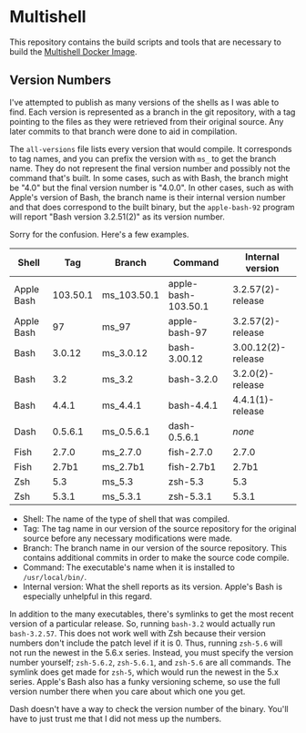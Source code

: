 Multishell
==========

This repository contains the build scripts and tools that are necessary to build the [Multishell Docker Image](https://hub.docker.com/r/fidian/multishell/).


Version Numbers
---------------

I've attempted to publish as many versions of the shells as I was able to find. Each version is represented as a branch in the git repository, with a tag pointing to the files as they were retrieved from their original source. Any later commits to that branch were done to aid in compilation.

The `all-versions` file lists every version that would compile. It corresponds to tag names, and you can prefix the version with `ms_` to get the branch name. They do not represent the final version number and possibly not the command that's built. In some cases, such as with Bash, the branch might be "4.0" but the final version number is "4.0.0". In other cases, such as with Apple's version of Bash, the branch name is their internal version number and that does correspond to the built binary, but the `apple-bash-92` program will report "Bash version 3.2.51(2)" as its version number.

Sorry for the confusion. Here's a few examples.

| Shell      | Tag      | Branch      | Command             | Internal version   |
|------------|----------|-------------|---------------------|--------------------|
| Apple Bash | 103.50.1 | ms_103.50.1 | apple-bash-103.50.1 | 3.2.57(2)-release  |
| Apple Bash | 97       | ms_97       | apple-bash-97       | 3.2.57(2)-release  |
| Bash       | 3.0.12   | ms_3.0.12   | bash-3.00.12        | 3.00.12(2)-release |
| Bash       | 3.2      | ms_3.2      | bash-3.2.0          | 3.2.0(2)-release   |
| Bash       | 4.4.1    | ms_4.4.1    | bash-4.4.1          | 4.4.1(1)-release   |
| Dash       | 0.5.6.1  | ms_0.5.6.1  | dash-0.5.6.1        | *none*             |
| Fish       | 2.7.0    | ms_2.7.0    | fish-2.7.0          | 2.7.0              |
| Fish       | 2.7b1    | ms_2.7b1    | fish-2.7b1          | 2.7b1              |
| Zsh        | 5.3      | ms_5.3      | zsh-5.3             | 5.3                |
| Zsh        | 5.3.1    | ms_5.3.1    | zsh-5.3.1           | 5.3.1              |

* Shell: The name of the type of shell that was compiled.
* Tag: The tag name in our version of the source repository for the original source before any necessary modifications were made.
* Branch: The branch name in our version of the source repository. This contains additional commits in order to make the source code compile.
* Command: The executable's name when it is installed to `/usr/local/bin/`.
* Internal version: What the shell reports as its version. Apple's Bash is especially unhelpful in this regard.

In addition to the many executables, there's symlinks to get the most recent version of a particular release. So, running `bash-3.2` would actually run `bash-3.2.57`. This does not work well with Zsh because their version numbers don't include the patch level if it is 0. Thus, running `zsh-5.6` will not run the newest in the 5.6.x series. Instead, you must specify the version number yourself; `zsh-5.6.2`, `zsh-5.6.1`, and `zsh-5.6` are all commands. The symlink does get made for `zsh-5`, which would run the newest in the 5.x series. Apple's Bash also has a funky versioning scheme, so use the full version number there when you care about which one you get.

Dash doesn't have a way to check the version number of the binary. You'll have to just trust me that I did not mess up the numbers.
